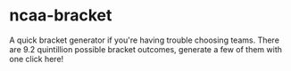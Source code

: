 # ncaa-bracket

A quick bracket generator if you're having trouble choosing teams. There are 9.2 quintillion possible bracket outcomes, generate a few of them with one click here!
